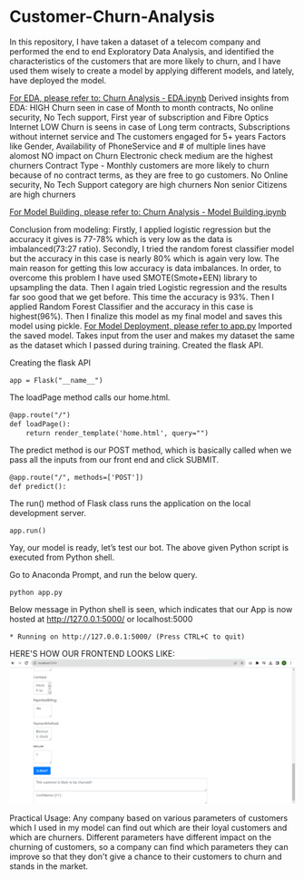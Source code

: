 # Customer-Churn-Analysis
In this repository, I have taken a dataset of a telecom company and performed the end to end Exploratory Data Analysis, and identified the characteristics of the customers that are more likely to churn, and I have used them wisely to create a model by applying different models, and lately, have deployed the model.

[For EDA, please refer to: Churn Analysis - EDA.ipynb](https://github.com/ydvsheetal/Customer-Churn-Analysis/blob/main/Churn%20Analysis%20-%20EDA.ipynb)
Derived insights from EDA:
HIGH Churn seen in case of Month to month contracts, No online security, No Tech support, First year of subscription and Fibre Optics Internet
LOW Churn is seens in case of Long term contracts, Subscriptions without internet service and The customers engaged for 5+ years
Factors like Gender, Availability of PhoneService and # of multiple lines have alomost NO impact on Churn
Electronic check medium are the highest churners
Contract Type - Monthly customers are more likely to churn because of no contract terms, as they are free to go customers.
No Online security, No Tech Support category are high churners
Non senior Citizens are high churners

[For Model Building, please refer to: Churn Analysis - Model Building.ipynb](https://github.com/ydvsheetal/Customer-Churn-Analysis/blob/main/Churn%20Analysis%20-%20Model%20Building.ipynb)

Conclusion from modeling:
Firstly, I applied logistic regression but the accuracy it gives is 77-78% which is very low as the data is imbalanced(73:27 ratio).
Secondly, I tried the random forest classifier model but the accuracy in this case is nearly 80% which is again very low.
The main reason for getting this low accuracy is data imbalances.
In order, to overcome this problem I have used SMOTE(Smote+EEN) library to upsampling the data.
Then I again tried Logistic regression and the results far soo good that we get before. This time the accuracy is 93%.
Then I applied Random Forest Classifier and the accuracy in this case is highest(96%). Then I finalize this model as my final model and saves this model using pickle.
[For Model Deployment, please refer to app.py](https://github.com/ydvsheetal/Customer-Churn-Analysis/blob/main/app.py)
Imported the saved model.
Takes input from the user and makes my dataset the same as the dataset which I passed during training.
Created the flask API.

Creating the flask API

```
app = Flask("__name__")
```

The loadPage method calls our home.html.
```
@app.route("/")
def loadPage():
	return render_template('home.html', query="")
```

The predict method is our POST method, which is basically called when we pass all the inputs from our front end and click SUBMIT.
```
@app.route("/", methods=['POST'])
def predict():
```
  
The run() method of Flask class runs the application on the local development server.
```
app.run()
```


Yay, our model is ready, let’s test our bot.
The above given Python script is executed from Python shell.

Go to Anaconda Prompt, and run the below query.
```
python app.py
```


Below message in Python shell is seen, which indicates that our App is now hosted at http://127.0.0.1:5000/ or localhost:5000
```
* Running on http://127.0.0.1:5000/ (Press CTRL+C to quit)
```


HERE'S HOW OUR FRONTEND LOOKS LIKE:
![Customer Retention](https://github.com/ydvsheetal/Customer-Churn-Analysis/blob/main/model.png)


Practical Usage:
Any company based on various parameters of customers which I used in my model can find out which are their loyal customers and which are churners. Different parameters have different impact on the churning of customers, so a company can find which parameters they can improve so that they don't give a chance to their customers to churn and stands in the market.
